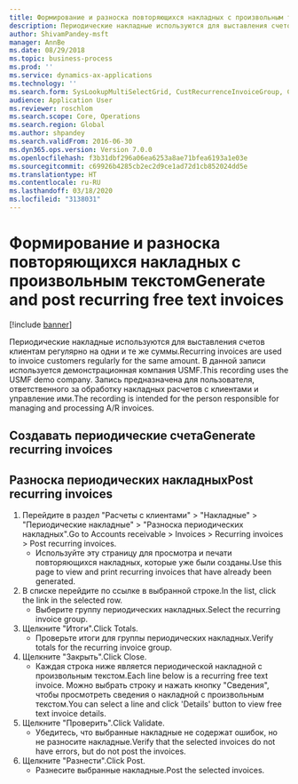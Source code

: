 ```yaml
---
title: Формирование и разноска повторяющихся накладных с произвольным текстом
description: Периодические накладные используются для выставления счетов клиентам регулярно на одни и те же суммы.
author: ShivamPandey-msft
manager: AnnBe
ms.date: 08/29/2018
ms.topic: business-process
ms.prod: ''
ms.service: dynamics-ax-applications
ms.technology: ''
ms.search.form: SysLookupMultiSelectGrid, CustRecurrenceInvoiceGroup, CustFreeInvoice, CustRecurrenceInvoiceTotals
audience: Application User
ms.reviewer: roschlom
ms.search.scope: Core, Operations
ms.search.region: Global
ms.author: shpandey
ms.search.validFrom: 2016-06-30
ms.dyn365.ops.version: Version 7.0.0
ms.openlocfilehash: f3b31dbf296a06ea6253a8ae71bfea6193a1e03e
ms.sourcegitcommit: c69926b4285cb2ec2d9ce1ad72d1cb852024dd5e
ms.translationtype: HT
ms.contentlocale: ru-RU
ms.lasthandoff: 03/18/2020
ms.locfileid: "3138031"
---
```

# <a name="generate-and-post-recurring-free-text-invoices"></a><span data-ttu-id="f4632-103">Формирование и разноска повторяющихся накладных с произвольным текстом</span><span class="sxs-lookup"><span data-stu-id="f4632-103">Generate and post recurring free text invoices</span></span>

[!include [banner](../../includes/banner.md)]

<span data-ttu-id="f4632-104">Периодические накладные используются для выставления счетов клиентам регулярно на одни и те же суммы.</span><span class="sxs-lookup"><span data-stu-id="f4632-104">Recurring invoices are used to invoice customers regularly for the same amount.</span></span> <span data-ttu-id="f4632-105">В данной записи используется демонстрационная компания USMF.</span><span class="sxs-lookup"><span data-stu-id="f4632-105">This recording uses the USMF demo company.</span></span> <span data-ttu-id="f4632-106">Запись предназначена для пользователя, ответственного за обработку накладных расчетов с клиентами и управление ими.</span><span class="sxs-lookup"><span data-stu-id="f4632-106">The recording is intended for the person responsible for managing and processing A/R invoices.</span></span>


## <a name="generate-recurring-invoices"></a><span data-ttu-id="f4632-107">Создавать периодические счета</span><span class="sxs-lookup"><span data-stu-id="f4632-107">Generate recurring invoices</span></span>

## <a name="post-recurring-invoices"></a><span data-ttu-id="f4632-108">Разноска периодических накладных</span><span class="sxs-lookup"><span data-stu-id="f4632-108">Post recurring invoices</span></span>
1. <span data-ttu-id="f4632-109">Перейдите в раздел "Расчеты с клиентами" > "Накладные" > "Периодические накладные" > "Разноска периодических накладных".</span><span class="sxs-lookup"><span data-stu-id="f4632-109">Go to Accounts receivable > Invoices > Recurring invoices > Post recurring invoices.</span></span>
    * <span data-ttu-id="f4632-110">Используйте эту страницу для просмотра и печати повторяющихся накладных, которые уже были созданы.</span><span class="sxs-lookup"><span data-stu-id="f4632-110">Use this page to view and print recurring invoices that have already been generated.</span></span>  
2. <span data-ttu-id="f4632-111">В списке перейдите по ссылке в выбранной строке.</span><span class="sxs-lookup"><span data-stu-id="f4632-111">In the list, click the link in the selected row.</span></span>
    * <span data-ttu-id="f4632-112">Выберите группу периодических накладных.</span><span class="sxs-lookup"><span data-stu-id="f4632-112">Select the recurring invoice group.</span></span>  
3. <span data-ttu-id="f4632-113">Щелкните "Итоги".</span><span class="sxs-lookup"><span data-stu-id="f4632-113">Click Totals.</span></span>
    * <span data-ttu-id="f4632-114">Проверьте итоги для группы периодических накладных.</span><span class="sxs-lookup"><span data-stu-id="f4632-114">Verify totals for the recurring invoice group.</span></span>  
4. <span data-ttu-id="f4632-115">Щелкните "Закрыть".</span><span class="sxs-lookup"><span data-stu-id="f4632-115">Click Close.</span></span>
    * <span data-ttu-id="f4632-116">Каждая строка ниже является периодической накладной с произвольным текстом.</span><span class="sxs-lookup"><span data-stu-id="f4632-116">Each line below is a recurring free text invoice.</span></span> <span data-ttu-id="f4632-117">Можно выбрать строку и нажать кнопку "Сведения", чтобы просмотреть сведения о накладной с произвольным текстом.</span><span class="sxs-lookup"><span data-stu-id="f4632-117">You can select a line and click 'Details' button to view free text invoice details.</span></span>  
5. <span data-ttu-id="f4632-118">Щелкните "Проверить".</span><span class="sxs-lookup"><span data-stu-id="f4632-118">Click Validate.</span></span>
    * <span data-ttu-id="f4632-119">Убедитесь, что выбранные накладные не содержат ошибок, но не разносите накладные.</span><span class="sxs-lookup"><span data-stu-id="f4632-119">Verify that the selected invoices do not have errors, but do not post the invoices.</span></span>  
6. <span data-ttu-id="f4632-120">Щелкните "Разнести".</span><span class="sxs-lookup"><span data-stu-id="f4632-120">Click Post.</span></span>
    * <span data-ttu-id="f4632-121">Разнесите выбранные накладные.</span><span class="sxs-lookup"><span data-stu-id="f4632-121">Post the selected invoices.</span></span>  

